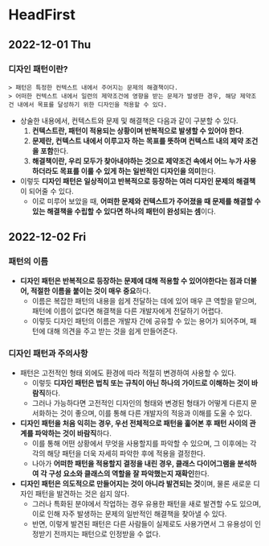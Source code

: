 # HeadFirst
## 2022-12-01 Thu

### 디자인 패턴이란?
```
> 패턴은 특정한 컨텍스트 내에서 주어지는 문제의 해결책이다.
> 어떠한 컨텍스트 내에서 일련의 제약조건에 영향을 받는 문제가 발생한 경우, 해당 제약조건 내에서 목표를 달성하기 위한 디자인을 적용할 수 있다.
```
* 상술한 내용에서, 컨텍스트와 문제 및 해결책은 다음과 같이 구분할 수 있다.
  1. **컨텍스트란, 패턴이 적용되는 상황이며 반복적으로 발생할 수 있어야 한다**.
  2. **문제란, 컨텍스트 내에서 이루고자 하는 목표를 뜻하며 컨텍스트 내의 제약 조건을 포함**한다.
  3. **해결책이란, 우리 모두가 찾아내야하는 것으로 제약조건 속에서 어느 누가 사용하더라도 목표를 이룰 수 있게 하는 일반적인 디자인을 의미**한다.
* 이렇듯 **디자인 패턴은 일상적이고 반복적으로 등장하는 여러 디자인 문제의 해결책**이 되어줄 수 있다.
  * 이로 미루어 보았을 때, **어떠한 문제와 컨텍스트가 주어졌을 때 문제를 해결할 수 있는 해결책을 수립할 수 있다면 하나의 패턴이 완성되는 셈**이다. 

## 2022-12-02 Fri
### 패턴의 이름
* **디자인 패턴은 반복적으로 등장하는 문제에 대해 적용할 수 있어야한다는 점과 더불어, 적절한 이름을 붙이는 것이 매우 중요**하다.
  * 이름은 복잡한 패턴의 내용을 쉽게 전달하는 데에 있어 매우 큰 역할을 맡으며, 패턴에 이름이 없다면 해결책을 다른 개발자에게 전달하기 어렵다.
  * 이렇듯 디자인 패턴의 이름은 개발자 간에 공유할 수 있는 용어가 되어주며, 패턴에 대해 의견을 주고 받는 것을 쉽게 만들어준다.

### 디자인 패턴과 주의사항
* 패턴은 고전적인 형태 외에도 환경에 따라 적절히 변경하여 사용할 수 있다.
  * 이렇듯 **디자인 패턴은 법칙 또는 규칙이 아닌 하나의 가이드로 이해하는 것이 바람직**하다.
  * 그러나 가능하다면 고전적인 디자인의 형태와 변경된 형태가 어떻게 다른지 문서화하는 것이 좋으며, 이를 통해 다른 개발자의 적응과 이해를 도울 수 있다.
* **디자인 패턴을 처음 익히는 경우, 우선 전체적으로 패턴을 훑어본 후 패턴 사이의 관계를 파악하는 것이 바람직**하다.
  * 이를 통해 어떤 상황에서 무엇을 사용할지를 파악할 수 있으며, 그 이후에는 각각의 해당 패턴을 더욱 자세히 파악한 후에 적용을 결정한다.
  * 나아가 **어떠한 패턴을 적용할지 결정을 내린 경우, 클래스 다이어그램을 분석하여 각 구성 요소와 클래스의 역할을 잘 파악했는지 재확인**한다.
* **디자인 패턴은 의도적으로 만들어지는 것이 아니라 발견되는 것**이며, 물론 새로운 디자인 패턴을 발견하는 것은 쉽지 않다.
  * 그러나 특화된 분야에서 작업하는 경우 유용한 패턴을 새로 발견할 수도 있으며, 이로 인해 자주 발생하는 문제의 일반적인 해결책을 찾아낼 수 있다.
  * 반면, 이렇게 발견된 패턴은 다른 사람들이 실제로도 사용가면서 그 유용성이 인정받기 전까지는 패턴으로 인정받을 수 없다.